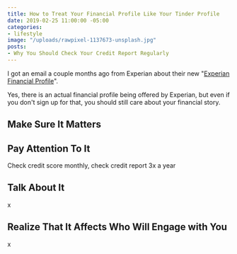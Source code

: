 ```yaml
---
title: How to Treat Your Financial Profile Like Your Tinder Profile
date: 2019-02-25 11:00:00 -05:00
categories:
- lifestyle
image: "/uploads/rawpixel-1137673-unsplash.jpg"
posts:
- Why You Should Check Your Credit Report Regularly
---
```


I got an email a couple months ago from Experian about their new "[Experian Financial Profile](https://www.experian.com/consumer-products/financial-profile.html)". 

Yes, there is an actual financial profile being offered by Experian, but even if you don't sign up for that, you should still care about your financial story.

## Make Sure It Matters

## Pay Attention To It

Check credit score monthly, check credit report 3x a year

## Talk About It

x

## Realize That It Affects Who Will Engage with You

x